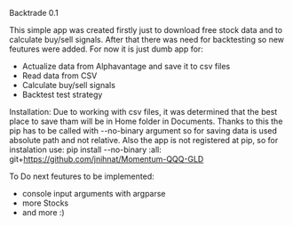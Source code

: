 Backtrade 0.1

This simple app was created firstly just to download free stock data and to calculate buy/sell signals.
After that there was need for backtesting so new feutures were added.
For now it is just dumb app for:
- Actualize data from Alphavantage and save it to csv files
- Read data from CSV
- Calculate buy/sell signals
- Backtest test strategy

Installation:
Due to working with csv files, it was determined that the best place to save tham will be in Home folder in Documents.
Thanks to this the pip has to be called with --no-binary argument so for saving data is used absolute path and not relative.
Also the app is not registered at pip, so for instalation use:
pip install --no-binary :all: git+https://github.com/jnihnat/Momentum-QQQ-GLD

To Do
next feutures to be implemented:
- console input arguments with argparse
- more Stocks
- and more :)
